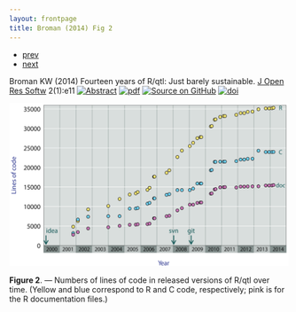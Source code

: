 ```yaml
---
layout: frontpage
title: Broman (2014) Fig 2
---
```


<div class="navbar">
  <div class="navbar-inner">
      <ul class="nav">
          <li><a href="rqtlexper_fig1.html">prev</a></li>
          <li><a href="phyloqtl_fig6.html">next</a></li>
      </ul>
  </div>
</div>

Broman KW (2014) Fourteen years of R/qtl: Just
barely sustainable. [J Open Res Softw](https://openresearchsoftware.metajnl.com)
2(1):e11
[![Abstract](../icons16/pubmed-icon.png)](http://openresearchsoftware.metajnl.com/article/view/jors.at/43)
[![pdf](../icons16/pdf-icon.png)](../pdfs/rqtl_14yrs.pdf)
[![Source on GitHub](../icons16/github-icon.png)](https://github.com/kbroman/Paper_Rqtl_Experiences)
[![doi](../icons16/doi-icon.png)](https://doi.org/10.5334/jors.at)

![Broman (2014) Fig 2](../bigpublpics/rqtlexper_fig2_lg.png)

**Figure 2**. &mdash; Numbers of lines of code in released versions of R/qtl
over time. (Yellow and blue correspond to R and C code, respectively;
pink is for the R documentation files.)
